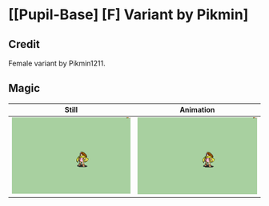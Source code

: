 # [\[Pupil-Base\] \[F\] Variant by Pikmin]

## Credit

Female variant by Pikmin1211.
	
## Magic

| Still | Animation |
| :---: | :-------: |
| ![Magic still](./Magic_000.png) | ![Magic animation](./Magic.gif) |
